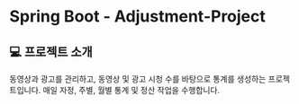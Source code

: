  # Spring Boot - Adjustment-Project
   
 
## 💻 프로젝트 소개
동영상과 광고를 관리하고, 동영상 및 광고 시청 수를 바탕으로 통계를 생성하는 프로젝트입니다.
매일 자정, 주별, 월별 통계 및 정산 작업을 수행합니다.

